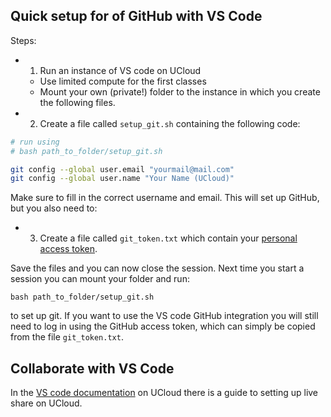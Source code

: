 ## Quick setup for of GitHub with VS Code

Steps:
- 1) Run an instance of VS code on UCloud
  - Use limited compute for the first classes
  - Mount your own (private!) folder to the instance in which you create the following files.
- 2) Create a file called `setup_git.sh` containing the following code:


```bash
# run using 
# bash path_to_folder/setup_git.sh

git config --global user.email "yourmail@mail.com"
git config --global user.name "Your Name (UCloud)"
```

Make sure to fill in the correct username and email. This will set up GitHub, but you also need to:

- 3) Create a file called `git_token.txt` which contain your [personal access token](https://docs.github.com/en/github/authenticating-to-github/keeping-your-account-and-data-secure/creating-a-personal-access-token).

Save the files and you can now close the session. Next time you start a session you can mount your folder and run:

```
bash path_to_folder/setup_git.sh
```

to set up git. If you want to use the VS code GitHub integration you will still need to log in using the GitHub access token, which can simply be copied from the file `git_token.txt`.

## Collaborate with VS Code
In the [VS code documentation](https://docs.cloud.sdu.dk/Apps/coder.html?highlight=coder%20share#start-live-share) on UCloud there is a guide to setting up live share on UCloud.